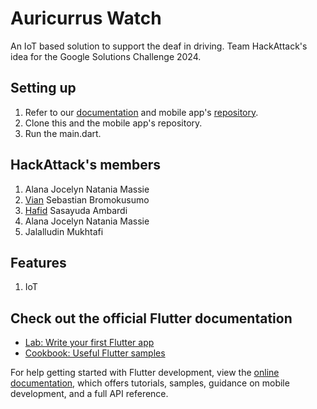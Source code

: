 # Auricurrus Watch

An IoT based solution to support the deaf in driving. Team HackAttack's idea for the Google Solutions Challenge 2024.

## Setting up
1. Refer to our [documentation](https://drive.google.com/file/d/1PEPP7mbsJmQlrzpUDeV7vZl7ub4WUu5Y/view?usp=sharing) and mobile app's [repository](https://github.com/viansebastian/Auricurrus-Mobile).
2. Clone this and the mobile app's repository.
4. Run the main.dart.

## HackAttack's members
1. Alana Jocelyn Natania Massie
2. [Vian](https://github.com/viansebastian) Sebastian Bromokusumo 
3. [Hafid](https://github.com/HafidAmbardi) Sasayuda Ambardi
4. Alana Jocelyn Natania Massie
5. Jalalludin Mukhtafi
   
## Features
1. IoT
   
## Check out the official Flutter documentation
- [Lab: Write your first Flutter app](https://docs.flutter.dev/get-started/codelab)
- [Cookbook: Useful Flutter samples](https://docs.flutter.dev/cookbook)

For help getting started with Flutter development, view the
[online documentation](https://docs.flutter.dev/), which offers tutorials,
samples, guidance on mobile development, and a full API reference.
